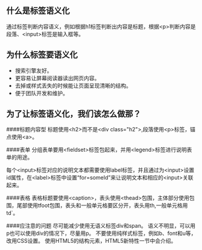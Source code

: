 ## 什么是标签语义化

通过标签判断内容语义，例如根据h1标签判断出内容是标题，根据\<p>判断内容是段落、\<input>标签是输入框等。

## 为什么标签要语义化
- 搜索引擎友好。
- 更容易让屏幕阅读器读出网页内容。
- 去掉或样式丢失的时候能让页面呈现清晰的结构。
- 便于团队开发和维护。

## 为了让标签语义化，我们该怎么做那？

####标题内容型
标题使用\<h2>而不是\<div class="h2">,段落使用\<p>标签，锚点使用\<a>。

####表单
分组表单要用\<fieldset>标签包起来，并用\<legend>标签进行说明表单的用途。

每个\<input>标签对应的说明文本都需要使用label标签，并且通过为\<input>设置id属性，在\<label>标签中设置“for=someId”来让说明文本和相应的\<input>关联起来。

####表格
表格标题要使用\<caption>，表头使用\<thead>包围，主体部分使用包围，尾部使用tfoot包围，表头和一般单元格要区分开，表头用th,一般单元格用td`。

####应注意的问题
尽可能减少使用无语义标签div和span。
语义不明显，可以用p也可以使用div的情况下，尽量用p。
不要使用纯样式标签，例如b、font和u等，改用CSS设置。
使用HTML5的结构元素，HTML5新特性一节中会介绍。